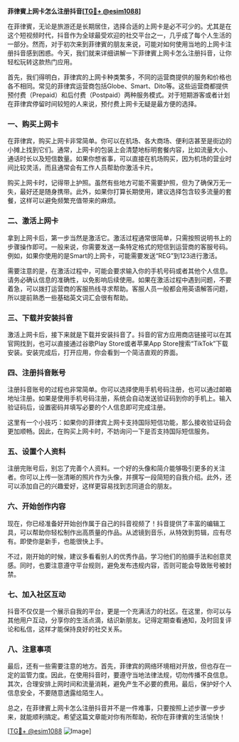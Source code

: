 **菲律賓上网卡怎么注册抖音[[TG💪+ @esim1088](https://t.me/s/esim1088)]**

在菲律賓，无论是旅游还是长期居住，选择合适的上网卡是必不可少的。尤其是在这个短视频时代，抖音作为全球最受欢迎的社交平台之一，几乎成了每个人生活的一部分。然而，对于初次来到菲律賓的朋友来说，可能对如何使用当地的上网卡注册抖音感到困惑。今天，我们就来详细讲解一下菲律賓上网卡怎么注册抖音，让你轻松玩转这款热门应用。

首先，我们得明白，菲律宾的上网卡种类繁多，不同的运营商提供的服务和价格也各不相同。常见的菲律宾运营商包括Globe、Smart、Dito等。这些运营商都提供预付费（Prepaid）和后付费（Postpaid）两种服务模式。对于短期游客或者计划在菲律宾停留时间较短的人来说，预付费上网卡无疑是最方便的选择。

### 一、购买上网卡

在菲律宾，购买上网卡非常简单。你可以在机场、各大商场、便利店甚至是街边的小摊上找到它们。通常，上网卡的包装上会清楚地标明套餐内容，比如流量大小、通话时长以及短信数量。如果你想省事，可以直接在机场购买，因为机场的营业时间比较灵活，而且通常会有工作人员帮助你激活卡片。

购买上网卡时，记得带上护照。虽然有些地方可能不需要护照，但为了确保万无一失，最好还是随身携带。此外，如果你打算长期使用，建议选择包含较多流量的套餐，这样可以避免频繁充值带来的麻烦。

### 二、激活上网卡

拿到上网卡后，第一步当然是激活它。激活过程通常很简单，只需按照说明书上的步骤操作即可。一般来说，你需要发送一条特定格式的短信到运营商的客服号码。例如，如果你使用的是Smart的上网卡，可能需要发送“REG”到123进行激活。

需要注意的是，在激活过程中，可能会要求输入你的手机号码或者其他个人信息。请务必确认信息的准确性，以免影响后续使用。如果在激活过程中遇到问题，不要着急，可以拨打运营商的客服热线寻求帮助。客服人员一般都会用英语解答问题，所以提前熟悉一些基础英文词汇会很有帮助。

### 三、下载并安装抖音

激活上网卡后，接下来就是下载并安装抖音了。抖音的官方应用商店链接可以在其官网找到，也可以直接通过谷歌Play Store或者苹果App Store搜索“TikTok”下载安装。安装完成后，打开应用，你会看到一个简洁直观的界面。

### 四、注册抖音账号

注册抖音账号的过程也非常简单。你可以选择使用手机号码注册，也可以通过邮箱地址注册。如果是使用手机号码注册，系统会自动发送验证码到你的手机上。输入验证码后，设置密码并填写必要的个人信息即可完成注册。

这里有一个小技巧：如果你的菲律宾上网卡支持国际短信功能，那么接收验证码会更加顺畅。因此，在购买上网卡时，不妨询问一下是否支持国际短信服务。

### 五、设置个人资料

注册完账号后，别忘了完善个人资料。一个好的头像和简介能够吸引更多的关注者。你可以上传一张清晰的照片作为头像，并撰写一段简短的自我介绍。此外，还可以添加自己的兴趣爱好，这样更容易找到志同道合的朋友。

### 六、开始创作内容

现在，你已经准备好开始创作属于自己的抖音视频了！抖音提供了丰富的编辑工具，可以帮助你轻松制作出高质量的作品。从滤镜到音乐，从特效到剪辑，应有尽有。即使你是新手，也能很快上手。

不过，刚开始的时候，建议多看看别人的优秀作品，学习他们的拍摄手法和创意灵感。同时，也要注意遵守平台规则，避免发布违规内容，否则可能会导致账号被封禁。

### 七、加入社区互动

抖音不仅仅是一个展示自我的平台，更是一个充满活力的社区。在这里，你可以与其他用户互动，分享你的生活点滴，结识新朋友。记得定期查看通知，及时回复评论和私信，这样才能保持良好的社交关系。

### 八、注意事项

最后，还有一些需要注意的地方。首先，菲律宾的网络环境相对开放，但也存在一定的监管力度。因此，在使用抖音时，要遵守当地法律法规，切勿传播不良信息。其次，合理安排上网时间和流量消耗，避免产生不必要的费用。最后，保护好个人信息安全，不要随意透露给陌生人。

总之，在菲律賓上网卡怎么注册抖音并不是一件难事，只要按照上述步骤一步步来，就能顺利搞定。希望这篇文章能对你有所帮助，祝你在菲律賓的生活愉快！

[[TG💪+ @esim1088](https://t.me/s/esim1088) ![Image](https://i.postimg.cc/4NQfJmqS/Snipaste-2025-05-13-00-14-12.png)]